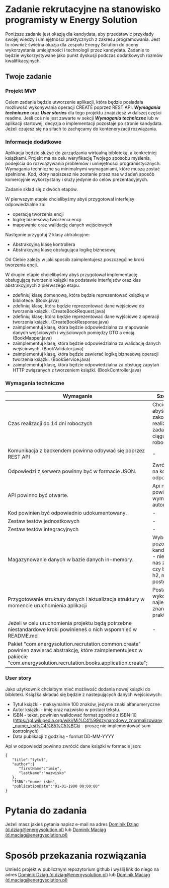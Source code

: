 # Zadanie rekrutacyjne na stanowisko programisty w Energy Solution

Poniższe zadanie jest okazją dla kandydata, aby przedstawić przykłady swojej wiedzy i umiejętności
praktycznych z zakresu programowania. Jest to również świetna okazja dla zespołu Energy Solution do
oceny wykorzystania umiejętności i technologii przez kandydata. Zadanie to będzie wykorzystywane
jako punkt dyskusji podczas dodatkowych rozmów kwalifikacyjnych.

## Twoje zadanie

### Projekt MVP

Celem zadania będzie utworzenie aplikacji, która będzie posiadała możliwość wykonywania operacji
CREATE poprzez REST API. **_Wymagania techniczne_** oraz **_User stories_** dla tego projektu
znajdziesz w dalszej części readme.
Jeśli coś nie jest zawarte w sekcji **_Wymagania techniczne_** lub w aplikacji startowej, decyzja o
implementacji pozostaje po stronie kandydata.
Jeżeli czujesz się na siłach to zachęcamy do konteneryzacji rozwiązania.

### Informacje dodatkowe

Aplikacja będzie służyć do zarządzania wirtualną bibloteką, a konkretniej książkami. Projekt ma na
celu weryfikację
Twojego sposobu myślenia, podejścia do rozwiązywania problemów i umiejętności programistycznych.
Wymagania techniczne są minimalnymi wymaganiami, które muszą zostać spełnione. Kod, który napiszesz
nie zostanie przez nas w żadeń sposób komercyjnie wykorzystany i służy jedynie do celów
prezentacyjnych.

Zadanie skład się z dwóch etapów.

W pierwszym etapie chcielibyśmy abyś przygotował interfejsy odpowiedzialne za:

* operację tworzenia encji
* logikę biznesową tworzenia encji
* mapowanie oraz walidację danych wejściowych

Następnie przygotuj 2 klasy abtrakcyjne:

* Abstrakcyjną klasę kontrollera
* Abstrakcyjną klasę obsługująca logikę biznesową

Od Ciebie zależy w jaki sposób zaimplentujesz poszczególne kroki tworzenia encji.

W drugim etapie chcielibyśmy abyś przygotował implementację obsługującą tworzenie książki na
podstawie
interfejsów oraz klas abstrakcyjnych z pierwszego etapu.
* zdefiniuj klasę domenową, która będzie reprezentować książkę w bibliotece. (Book.java)
* zdefiniuj klasę, która będzie reprezentować dane wejściowe do tworzenia książki. (CreateBookRequest.java)
* zdefiniuj klasę, która będzie reprezentować dane wyjściowe z operacji tworzenia książki.  (CreateBookResponse.java)
* zaimplementuj klasę, która będzie odpowiedzialna za mapowanie danych wejściowych i wyjściowych pomiędzy DTO a encją. (BookMapper.java)
* zaimplementuj klasę, która będzie odpowiedzialna za walidację danych wejściowych. (BookValidator.java)
* zaimplementuj klasę, która będzie zawierać logikę biznesową operacji tworzenia książki.  (BookService.java)
* zaimplementuj klasę, która będzie odpowiedzialna za obsługę zapytań HTTP związanych z tworzeniem książki. (BookController.java)


### Wymagania techniczne

| **Wymaganie**                                                                                                                                                                    | **Szczegóły**                                                                                       |
|----------------------------------------------------------------------------------------------------------------------------------------------------------------------------------|-----------------------------------------------------------------------------------------------------|
| Czas realizacji do 14 dni roboczych                                                                                                                                              | Chcielibyśmy abyś zakończył realizację zadania w ciągu 14 dni roboczych.                            |
| Komunikacja z backendem powinna odbywać się poprzez REST API                                                                                                                     | -                                                                                                   |
| Odpowiedzi z serwera powinny być w formacie JSON.                                                                                                                                | Zwróć uwagę na kody http odpowiedzi.                                                                |
| API powinno być otwarte.                                                                                                                                                         | Api nie powinno wymagać autoryzacji.                                                                |
| Kod powinien być odpowiednio udokumentowany.                                                                                                                                     | -                                                                                                   |
| Zestaw testów jednostkowych                                                                                                                                                      | -                                                                                                   |
| Zestaw testów integracyjnych                                                                                                                                                     | -                                                                                                   | 
| Magazynowanie danych w bazie danych in-memory.                                                                                                                                   | Wybór bazy pozostawiamy kandydatowi - nie ma dla nas znaczenia czy będzie to h2, mysql, postgresql. | 
| Przygotowanie struktury danych i aktualizacja struktury w momencie uruchomienia aplikacji                                                                                        | Postaraj się wykorzystać najlepsze znane praktyki.                                                  |
| Jeżeli w celu uruchomienia projektu będą potrzebne niestandardowe kroki powinieneś o nich wspomnieć w README.md                                                                  | -                                                                                                   |
| Pakiet "com.energysolution.recrutation.common.create" powinien zawierać abstrakcję, które zaimplementujesz w pakiecie "com.energysolution.recrutation.books.application.create"; |                                                                                                     |

### User story

Jako użytkownik chciałbym mieć możliwość dodania nowej książki do bibloteki. Książka składać się
będzie z nastepujących danych wejściowych:

* Tytuł książki - maksymalnie 100 znaków, jedynie znaki alfanumeryczne
* Autor książki - imię oraz nazwisko w postaci tekstu.
* ISBN - tekst, powinien walidować format zgodnie z
  ISBN-10 (https://pl.wikipedia.org/wiki/Mi%C4%99dzynarodowy_znormalizowany_numer_ksi%C4%85%C5%BCki -
  proszę nie implementować sum kontrolnych)
* Data publikacji z godziną - format DD-MM-YYYY

Api w odpowiedzi powinno zwrócić dane książki w formacie json:

```
{
   "title":"tytuł",
   "author":{
      "firstName":"imię",
      "lastName":"nazwisko"
   },
   "ISBN":"numer isbn",
   "publicationDate":"01-01-1900 00:00:00"
}
```

# Pytania do zadania

Jeżeli masz jakieś pytania napisz e-mail na
adres [Dominik Dziąg (d.dziag@energysolution.pl)](mailto:d.dziag@energysolution.pl) lub [Dominik Maciąg (d.maciag@energysolution.pl)](mailto:d.maciag@energysolution.pl)

# Sposób przekazania rozwiązania

Umieść projekt w publicznym repozytorium github i wyślij link do niego na
adres [Dominik Dziąg (d.dziag@energysolution.pl)](mailto:d.dziag@energysolution.pl) lub [Dominik Maciąg (d.maciag@energysolution.pl)](mailto:d.maciag@energysolution.pl)